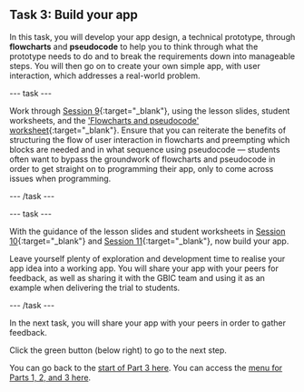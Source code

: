 ## Task 3: Build your app

In this task, you will develop your app design, a technical prototype, through **flowcharts** and **pseudocode** to help you to think through what the prototype needs to do and to break the requirements down into manageable steps. You will then go on to create your own simple app, with user interaction, which addresses a real-world problem.

--- task ---

Work through [Session 9](https://ncce.io/0Ajo8a){:target="_blank"}, using the lesson slides, student worksheets, and the ['Flowcharts and pseudocode' worksheet](https://ncce.io/y0KsQI){:target="_blank"}. Ensure that you can reiterate the benefits of structuring the flow of user interaction in flowcharts and preempting which blocks are needed and in what sequence using pseudocode — students often want to bypass the groundwork of flowcharts and pseudocode in order to get straight on to programming their app, only to come across issues when programming.

--- /task ---

--- task ---

With the guidance of the lesson slides and student worksheets in [Session 10](https://ncce.io/oYe7gu){:target="_blank"} and [Session 11](https://ncce.io/QIk58r){:target="_blank"}, now build your app.

Leave yourself plenty of exploration and development time to realise your app idea into a working app. You will share your app with your peers for feedback, as well as sharing it with the GBIC team and using it as an example when delivering the trial to students.

--- /task ---

In the next task, you will share your app with your peers in order to gather feedback.

Click the green button (below right) to go to the next step.

You can go back to the [start of Part 3 here](https://projects.raspberrypi.org/en/projects/Year8-RelevanceTraining-Part3-GBICi4). 
You can access the [menu for Parts 1, 2, and 3 here](https://projects.raspberrypi.org/en/pathways/year8-relevancetraining-gbici4).
